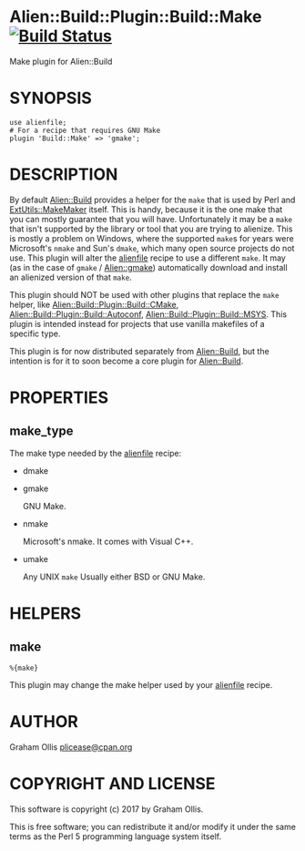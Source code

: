 # Alien::Build::Plugin::Build::Make [![Build Status](https://secure.travis-ci.org/plicease/Alien-Build-Plugin-Build-Make.png)](http://travis-ci.org/plicease/Alien-Build-Plugin-Build-Make)

Make plugin for Alien::Build

# SYNOPSIS

    use alienfile;
    # For a recipe that requires GNU Make
    plugin 'Build::Make' => 'gmake';

# DESCRIPTION

By default [Alien::Build](https://metacpan.org/pod/Alien::Build) provides a helper for the `make` that is used by Perl and [ExtUtils::MakeMaker](https://metacpan.org/pod/ExtUtils::MakeMaker) itself.
This is handy, because it is the one make that you can mostly guarantee that you will have.  Unfortunately it may be
a `make` that isn't supported by the library or tool that you are trying to alienize.  This is mostly a problem on
Windows, where the supported `make`s for years were Microsoft's `nmake` and Sun's `dmake`, which many open source
projects do not use.  This plugin will alter the [alienfile](https://metacpan.org/pod/alienfile) recipe to use a different `make`.  It may (as in the
case of `gmake` / [Alien::gmake](https://metacpan.org/pod/Alien::gmake)) automatically download and install an alienized version of that `make`.

This plugin should NOT be used with other plugins that replace the `make` helper, like 
[Alien::Build::Plugin::Build::CMake](https://metacpan.org/pod/Alien::Build::Plugin::Build::CMake), [Alien::Build::Plugin::Build::Autoconf](https://metacpan.org/pod/Alien::Build::Plugin::Build::Autoconf), 
[Alien::Build::Plugin::Build::MSYS](https://metacpan.org/pod/Alien::Build::Plugin::Build::MSYS).  This plugin is intended instead for projects that use vanilla makefiles of
a specific type.

This plugin is for now distributed separately from [Alien::Build](https://metacpan.org/pod/Alien::Build), but the intention is for it to soon become
a core plugin for [Alien::Build](https://metacpan.org/pod/Alien::Build).

# PROPERTIES

## make\_type

The make type needed by the [alienfile](https://metacpan.org/pod/alienfile) recipe:

- dmake
- gmake

    GNU Make.

- nmake

    Microsoft's nmake.  It comes with Visual C++.

- umake

    Any UNIX `make`  Usually either BSD or GNU Make.

# HELPERS

## make

    %{make}

This plugin may change the make helper used by your [alienfile](https://metacpan.org/pod/alienfile) recipe.

# AUTHOR

Graham Ollis <plicease@cpan.org>

# COPYRIGHT AND LICENSE

This software is copyright (c) 2017 by Graham Ollis.

This is free software; you can redistribute it and/or modify it under
the same terms as the Perl 5 programming language system itself.
